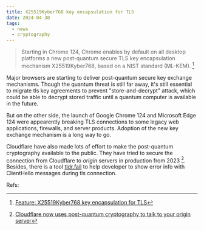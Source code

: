 ```yaml
---
title: X25519Kyber768 key encapsulation for TLS
date: 2024-04-30
tags:
  - news
  - cryptography
---
```


> Starting in Chrome 124, Chrome enables by default on all desktop platforms a
> new post-quantum secure TLS key encapsulation mechanism X25519Kyber768, based
> on a NIST standard (ML-KEM). [^chrome124]

Major browsers are starting to deliver post-quantum secure key exchange
mechanisms. Though the quantum threat is still far away, it's still essential to
migrate tls key agreements to prevent "store-and-decrypt" attack, which could be
able to decrypt stored traffic until a quantum computer is available in the
future.

But on the other side, the launch of Google Chrome 124 and Microsoft Edge 124
were appearently breaking TLS connections to some legacy web applications,
firewalls, and server products. Adoption of the new key exchange mechanism is a
long way to go.

Cloudflare have also made lots of effort to make the post-quantum cryptography
available to the public. They have tried to secure the connection from
Cloudflare to _origin_ servers in production from 2023 [^pq2origin]. Besides,
there is a tool [tldr.fail](https://tldr.fail) to help developer to show error
info with ClientHello messages during tls connection.

Refs:

[^chrome124]: [Feature: X25519Kyber768 key encapsulation for TLS](https://chromestatus.com/feature/5257822742249472)
[^pq2origin]: [Cloudflare now uses post-quantum cryptography to talk to your origin server](https://blog.cloudflare.com/post-quantum-to-origins)
